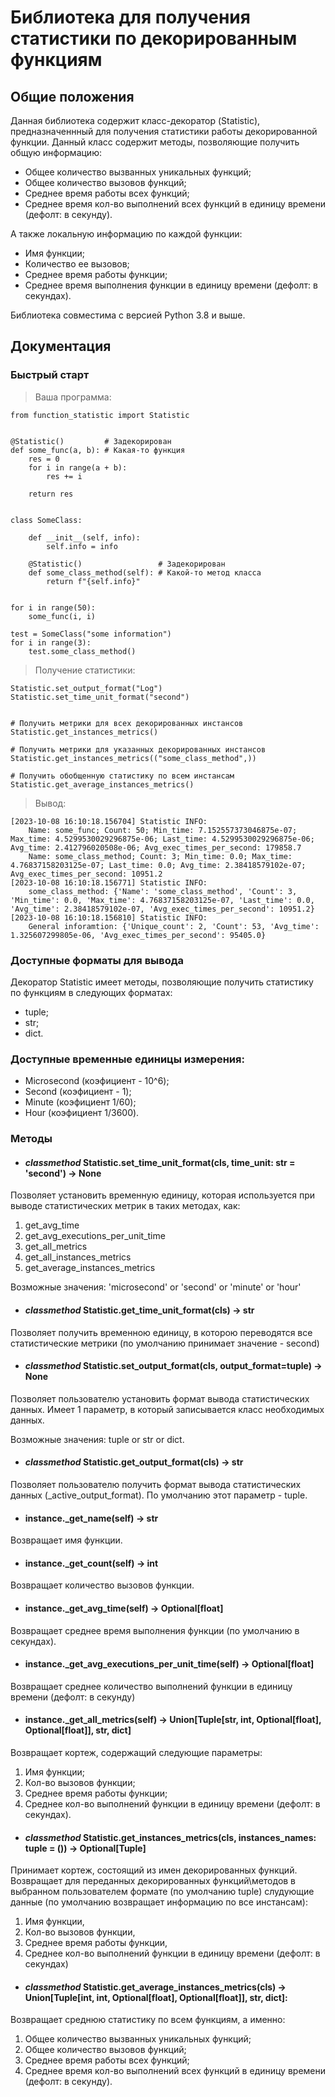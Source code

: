 # Библиотека для получения статистики по декорированным функциям

## Общие положения

Данная библиотека содержит класс-декоратор (Statistic), предназначеннный для 
получения статистики работы декорированной функции. Данный класс содержит методы,
позволяющие получить общую информацию: 

- Общее количество вызванных уникальных функций;
- Общее количество вызовов функций;
- Среднее время работы всех функций;
- Среднее время кол-во выполнений всех функций в единицу времени (дефолт: в секунду).

А также локальную информацию по каждой функции:

- Имя функции;
- Количество ее вызовов;
- Среднее время работы функции;
- Среднее время выполнения функции в единицу времени (дефолт: в секундах).

Библиотека совместима с версией Python 3.8 и выше.

## Документация


### Быстрый старт

> Ваша программа:

    from function_statistic import Statistic
    
    
    @Statistic()         # Задекорирован
    def some_func(a, b): # Какая-то функция
        res = 0
        for i in range(a + b):
            res += i
    
        return res
    
    
    class SomeClass:
    
        def __init__(self, info):
            self.info = info
    
        @Statistic()                 # Задекорирован
        def some_class_method(self): # Какой-то метод класса
            return f"{self.info}"
    
    
    for i in range(50):
        some_func(i, i)
    
    test = SomeClass("some information")
    for i in range(3):
        test.some_class_method()
    
> Получение статистики:

    Statistic.set_output_format("Log")
    Statistic.set_time_unit_format("second")


    # Получить метрики для всех декорированных инстансов
    Statistic.get_instances_metrics()
    
    # Получить метрики для указанных декорированных инстансов
    Statistic.get_instances_metrics(("some_class_method",))
    
    # Получить обобщенную статистику по всем инстансам
    Statistic.get_average_instances_metrics()

> Вывод:

    [2023-10-08 16:10:18.156704] Statistic INFO:
        Name: some_func; Count: 50; Min_time: 7.152557373046875e-07; Max_time: 4.5299530029296875e-06; Last_time: 4.5299530029296875e-06; Avg_time: 2.412796020508e-06; Avg_exec_times_per_second: 179858.7
        Name: some_class_method; Count: 3; Min_time: 0.0; Max_time: 4.76837158203125e-07; Last_time: 0.0; Avg_time: 2.38418579102e-07; Avg_exec_times_per_second: 10951.2
    [2023-10-08 16:10:18.156771] Statistic INFO:
        some_class_method: {'Name': 'some_class_method', 'Count': 3, 'Min_time': 0.0, 'Max_time': 4.76837158203125e-07, 'Last_time': 0.0, 'Avg_time': 2.38418579102e-07, 'Avg_exec_times_per_second': 10951.2}
    [2023-10-08 16:10:18.156810] Statistic INFO:
        General inforamtion: {'Unique_count': 2, 'Count': 53, 'Avg_time': 1.325607299805e-06, 'Avg_exec_times_per_second': 95405.0}

### Доступные форматы для вывода

Декоратор Statistic имеет методы, позволяющие получить статистику по функциям в следующих форматах:

- tuple;
- str;
- dict.
 
### Доступные временные единицы измерения:

- Microsecond (коэфициент - 10^6);
- Second (коэфициент - 1);
- Minute (коэфициент 1/60);
- Hour (коэфициент 1/3600).

### Методы 

- #### *classmethod* Statistic.set_time_unit_format(cls, time_unit: str = 'second') -> None 
Позволяет установить временную единицу, которая используется при выводе 
статистических метрик в таких методах, как:
1) get_avg_time
2) get_avg_executions_per_unit_time
3) get_all_metrics
4) get_all_instances_metrics
5) get_average_instances_metrics

Возможные значения: 'microsecond' or 'second' or 'minute' or 'hour'
- #### *classmethod* Statistic.get_time_unit_format(cls) -> str
Позволяет получить временною единицу, в которою переводятся все статистические метрики
(по умолчанию принимает значение - second)

- #### *classmethod* Statistic.set_output_format(cls, output_format=tuple) -> None
Позволяет пользователю установить формат вывода статистических данных.
Имеет 1 параметр, в который записывается класс необходимых данных.

Возможные значения: tuple or str or dict.

- #### *classmethod* Statistic.get_output_format(cls) -> str
Позволяет пользователю получить формат вывода статистических данных (_active_output_format).
По умолчанию этот параметр - tuple.

- #### instance._get_name(self) -> str
Возвращает имя функции.

- #### instance._get_count(self) -> int
Возвращает количество вызовов функции.

- #### instance._get_avg_time(self) -> Optional[float]
Возвращает среднее время выполнения функции (по умолчанию в секундах).

- #### instance._get_avg_executions_per_unit_time(self) -> Optional[float]
Возвращает среднее количество выполнений функции в единицу времени (дефолт: в секунду)

- #### instance._get_all_metrics(self) -> Union[Tuple[str, int, Optional[float], Optional[float]], str, dict]
Возвращает кортеж, содержащий следующие параметры:
1) Имя функции;
2) Кол-во вызовов функции;
3) Среднее время работы функции;
4) Среднее кол-во выполнений функции в единицу времени (дефолт: в секундах).

- #### *classmethod* Statistic.get_instances_metrics(cls, instances_names: tuple = ()) -> Optional[Tuple]
Принимает кортеж, состоящий из имен декорированных функций.
Возвращает для переданных декорированных функций\методов в выбранном пользователем формате (по умолчанию tuple)
слудующие данные (по умолчанию возвращает информацию по все инстансам):
1) Имя функции,
2) Кол-во вызовов функции,
3) Среднее время работы функции,
4) Среднее кол-во выполнений функции в единицу времени (дефолт: в секундах)

- #### *classmethod* Statistic.get_average_instances_metrics(cls) -> Union[Tuple[int, int, Optional[float], Optional[float]], str, dict]:
Возвращает среднюю статистику по всем функциям, а именно:
1) Общее количество вызванных уникальных функций;
2) Общее количество вызовов функций;
3) Среднее время работы всех функций;
4) Среднее время кол-во выполнений всех функций в единицу времени (дефолт: в секунду).
